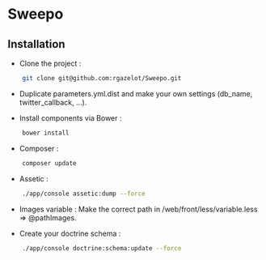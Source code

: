 # Sweepo

## Installation

- Clone the project :

```bash
    git clone git@github.com:rgazelot/Sweepo.git
```

- Duplicate parameters.yml.dist and make your own settings (db_name, twitter_callback, ...).

- Install components via Bower :

```bash
    bower install
```

- Composer :

```bash
    composer update
```

- Assetic :

```bash
    ./app/console assetic:dump --force
```

- Images variable : Make the correct path in /web/front/less/variable.less => @pathImages.

- Create your doctrine schema :

```bash
    ./app/console doctrine:schema:update --force
```

